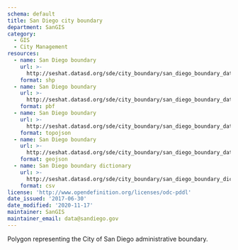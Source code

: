 ```yaml
---
schema: default
title: San Diego city boundary
department: SanGIS
category:
  - GIS
  - City Management
resources:
  - name: San Diego boundary 
    url: >-
      http://seshat.datasd.org/sde/city_boundary/san_diego_boundary_datasd.zip
    format: shp
  - name: San Diego boundary
    url: >-
      http://seshat.datasd.org/sde/city_boundary/san_diego_boundary_datasd.pbf
    format: pbf
  - name: San Diego boundary
    url: >-
      http://seshat.datasd.org/sde/city_boundary/san_diego_boundary_datasd.topojson
    format: topojson
  - name: San Diego boundary
    url: >-
      http://seshat.datasd.org/sde/city_boundary/san_diego_boundary_datasd.geojson
    format: geojson
  - name: San Diego boundary dictionary
    url: >-
      http://seshat.datasd.org/sde/city_boundary/san_diego_boundary_dictionary_datasd.csv
    format: csv
license: 'http://www.opendefinition.org/licenses/odc-pddl'
date_issued: '2017-06-30'
date_modified: '2020-11-17'
maintainer: SanGIS
maintainer_email: data@sandiego.gov
---
```

Polygon representing the City of San Diego administrative boundary.
<!--more-->